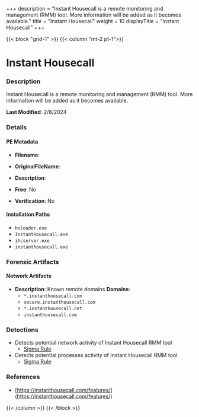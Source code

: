 +++
description = "Instant Housecall is a remote monitoring and management (RMM) tool. More information will be added as it becomes available."
title = "Instant Housecall"
weight = 10
displayTitle = "Instant Housecall"
+++


{{< block "grid-1" >}}
{{< column "mt-2 pt-1">}}

# Instant Housecall


### Description

Instant Housecall is a remote monitoring and management (RMM) tool. More information will be added as it becomes available.



**Last Modified**: 2/8/2024

### Details


#### PE Metadata
- **Filename**: 
- **OriginalFileName**: 
- **Description**: 


- **Free**: No

- **Verification**: No




#### Installation Paths
- `hsloader.exe`
- `InstantHousecall.exe`
- `ihcserver.exe`
- `instanthousecall.exe`

### Forensic Artifacts




#### Network Artifacts
- **Description**: Known remote domains  **Domains**:
    - `*.instanthousecall.com`
    - `secure.instanthousecall.com`
    - `*.instanthousecall.net`
    - `instanthousecall.com`


### Detections
- Detects potential network activity of Instant Housecall RMM tool
  - [Sigma Rule](https://github.com/magicsword-io/LOLRMM/blob/main/detections/sigma/instant_housecall_network_sigma.yml)
- Detects potential processes activity of Instant Housecall RMM tool
  - [Sigma Rule](https://github.com/magicsword-io/LOLRMM/blob/main/detections/sigma/instant_housecall_processes_sigma.yml)

### References
- [https://instanthousecall.com/features/](https://instanthousecall.com/features/)



{{< /column >}}
{{< /block >}}
